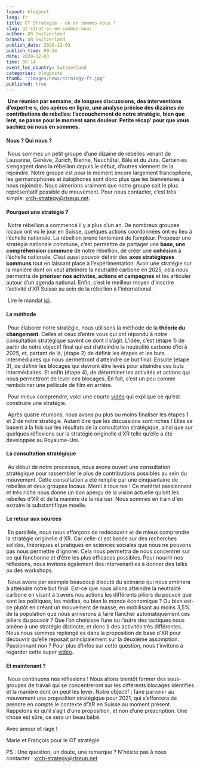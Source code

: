 ```yaml
---
layout: blogpost
lang: fr
title: GT Stratégie - où en sommes-nous ?
slug: gt-strat-ou-en-sommes-nous
author: XR Switzerland
branch: XR Switzerland
publish_date: 2020-12-03
publish_time: 09:14
date: 2020-12-03
time: 09:14
event_loc_country: Switzerland
categories: blogposts
thumb: "/images/news/strategy-fr.jpg"
published: true
---
```

 **Une réunion par semaine, de longues discussions, des interventions d’expert·e·s, des apéros en ligne, une analyse précise des dizaines de contributions de rebelles: l’accouchement de notre stratégie, bien que lent, se passe pour le moment sans douleur. Petite récap’ pour que vous sachiez où nous en sommes.**

#### Nous ? Qui nous ?

 Nous sommes un petit groupe d’une dizaine de rebelles venant de Lausanne, Genève, Zurich, Bienne, Neuchâtel, Bâle et du Jura. Certain·es s’engagent dans la rébellion depuis le début, d’autres viennent de la rejoindre. Notre groupe est pour le moment encore largement francophone, les germanophones et italophones sont donc plus que les bienvenu·es à nous rejoindre. Nous aimerions vraiment que notre groupe soit le plus représentatif possible du mouvement. Pour nous contacter, c’est très simple: xrch-strategy@riseup.net.

#### Pourquoi une stratégie ?

 Notre rébellion a commencé il y a plus d’un an. De nombreux groupes locaux ont vu le jour en Suisse, quelques actions coordonnées ont eu lieu à l’échelle nationale. La rébellion prend lentement de l’ampleur. Proposer une stratégie nationale commune, c’est permettre de partager une **base, une compréhension commune** de notre rébellion, de créer une **cohésion** à l’échelle nationale. C’est aussi pouvoir définir des **axes stratégiques communs** tout en laissant place à l’expérimentation. Avoir une stratégie sur la manière dont on veut atteindre la neutralité carbone en 2025, cela nous permettra de **prioriser nos activités, actions et campagnes** et les articuler autour d’un agenda national. Enfin, c’est le meilleur moyen d’inscrire l’activité d’XR Suisse au sein de la rébellion à l’international.

 Lire le mandat [ici](https://drive.google.com/file/d/1VKlwMUMBwQ-rOT-r7XqXcO_9kSHXrYND/view?usp=sharing).

#### La méthode

 Pour élaborer notre stratégie, nous utilisons la méthode de la **théorie du changement**. Celles et ceux d’entre vous qui ont répondu à notre consultation stratégique savent ce dont il s’agit. L’idée, c’est (étape 1) de partir de notre objectif final qui est d’atteindre la neutralité carbone d’ici à 2025, et, partant de là, (étape 2) de définir les étapes et les buts intermédiaires qui nous permettront d’atteindre ce but final. Ensuite (étape 3), de définir les blocages qui devront être levés pour atteindre ces buts intermédiaires. Et enfin (étape 4), de déterminer les activités et actions qui nous permettront de lever ces blocages. En fait, c’est un peu comme rembobiner une pellicule de film en arrière.

 Pour mieux comprendre, voici une courte [vidéo](https://www.youtube.com/watch?v=HHiKqmkjLwY) qui explique ce qu’est construire une stratégie.

 Après quatre réunions, nous avons pu plus ou moins finaliser les étapes 1 et 2 de notre stratégie. Autant dire que les discussions sont riches ! Elles se basent à la fois sur les résultats de la consultation stratégique, ainsi que sur quelques réflexions sur la stratégie originelle d’XR telle qu’elle a été développée au Royaume-Uni.

#### La consultation stratégique

 Au début de notre processus, nous avons ouvert une consultation stratégique pour rassembler le plus de contributions possibles au sein du mouvement. Cette consultation a été remplie par une cinquantaine de rebelles et deux groupes locaux. Merci à tous·tes ! Ce matériel passionnant et très riche nous donne un bon aperçu de la vision actuelle qu’ont les rebelles d’XR et de la manière de la réaliser. Nous sommes en train d'en extraire la substantifique moelle.

#### Le retour aux sources

 En parallèle, nous nous efforçons de redécouvrir et de mieux comprendre la stratégie originelle d'XR. Car celle-ci est basée sur des recherches solides, théoriques et pratiques en sciences sociales que nous ne pouvons pas nous permettre d’ignorer. Cela nous permettra de nous concentrer sur ce qui fonctionne et d’être les plus efficaces possibles. Pour nourrir nos réflexions, nous invitons également des intervenant·es à donner des talks ou des workshops.

 Nous avons par exemple beaucoup discuté du scénario qui nous amènera à atteindre notre but final. Est-ce que nous allons atteindre la neutralité carbone en visant à travers nos actions les différents piliers du pouvoir que sont les politiques, les médias, ou bien le monde économique ? Ou bien est-ce plutôt en créant un mouvement de masse, en mobilisant au moins 3,5% de la population que nous arriverons à faire flancher automatiquement ces piliers du pouvoir ? Que l’on choisisse l’une ou l’autre des tactiques nous amène à une stratégie distincte, et donc à des activités très différentes. Nous nous sommes replongé·es dans la proposition de base d’XR pour découvrir qu’elle reposait principalement sur la deuxième assomption. Passionnant non ? Pour plus d’infos sur cette question, nous t’invitons à regarder cette super [vidéo](https://www.youtube.com/watch?v=Mmr_0Dq6Hws).

#### Et maintenant ?

 Nous continuons nos réflexions ! Nous allons bientôt former des sous-groupes de travail qui se concentreront sur les différents blocages identifiés et la manière dont on peut les lever. Notre objectif : faire parvenir au mouvement une proposition stratégique pour 2021, qui s’efforcera de prendre en compte le contexte d'XR en Suisse au moment présent. Rappelons ici qu’il s’agit d’une proposition, et non d’une prescription. Une chose est sûre, ce sera un beau bébé.

Avec amour et rage !

Marie et François pour le GT stratégie

PS : Une question, un doute, une remarque ? N'hésite pas à nous contacter : [xrch-strategy@riseup.net](mailto:xrch-strategy@riseup.net)
